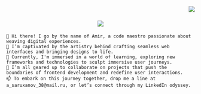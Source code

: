 <img align="right" src="https://visitor-badge.laobi.icu/badge?page_id=amir-38.amir-38" />

<h1 align="center">
    <img src="https://readme-typing-svg.herokuapp.com/?font=Righteous&size=35&center=true&vCenter=true&width=500&height=70&duration=4000&lines=Hi+There!+👋;+I'm+Pedro+Muniz!;" />
</h1>
    
    👋 Hi there! I go by the name of Amir, a code maestro passionate about weaving digital experiences.
    👀 I’m captivated by the artistry behind crafting seamless web interfaces and bringing designs to life.
    🌱 Currently, I'm immersed in a world of learning, exploring new frameworks and technologies to sculpt immersive user journeys.
    💞️ I’m all geared up to collaborate on projects that push the boundaries of frontend development and redefine user interactions.
    📫 To embark on this journey together, drop me a line at a_saruxanov_38@mail.ru, or let’s connect through my LinkedIn odyssey.

<!---
amir-38/amir-38 is a ✨ special ✨ repository because its `README.md` (this file) appears on your GitHub profile.
You can click the Preview link to take a look at your changes.
--->
